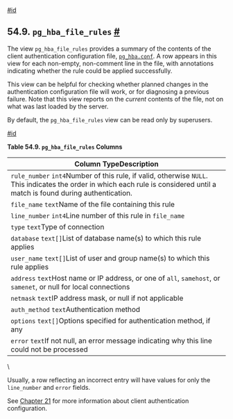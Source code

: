[#id](#VIEW-PG-HBA-FILE-RULES)

## 54.9. `pg_hba_file_rules` [#](#VIEW-PG-HBA-FILE-RULES)



The view `pg_hba_file_rules` provides a summary of the contents of the client authentication configuration file, [`pg_hba.conf`](auth-pg-hba-conf). A row appears in this view for each non-empty, non-comment line in the file, with annotations indicating whether the rule could be applied successfully.

This view can be helpful for checking whether planned changes in the authentication configuration file will work, or for diagnosing a previous failure. Note that this view reports on the *current* contents of the file, not on what was last loaded by the server.

By default, the `pg_hba_file_rules` view can be read only by superusers.

[#id](#id-1.10.5.13.6)

**Table 54.9. `pg_hba_file_rules` Columns**

| Column TypeDescription                                                                                                                                                       |
| ---------------------------------------------------------------------------------------------------------------------------------------------------------------------------- |
| `rule_number` `int4`Number of this rule, if valid, otherwise `NULL`. This indicates the order in which each rule is considered until a match is found during authentication. |
| `file_name` `text`Name of the file containing this rule                                                                                                                      |
| `line_number` `int4`Line number of this rule in `file_name`                                                                                                                  |
| `type` `text`Type of connection                                                                                                                                              |
| `database` `text[]`List of database name(s) to which this rule applies                                                                                                       |
| `user_name` `text[]`List of user and group name(s) to which this rule applies                                                                                                |
| `address` `text`Host name or IP address, or one of `all`, `samehost`, or `samenet`, or null for local connections                                                            |
| `netmask` `text`IP address mask, or null if not applicable                                                                                                                   |
| `auth_method` `text`Authentication method                                                                                                                                    |
| `options` `text[]`Options specified for authentication method, if any                                                                                                        |
| `error` `text`If not null, an error message indicating why this line could not be processed                                                                                  |

\


Usually, a row reflecting an incorrect entry will have values for only the `line_number` and `error` fields.

See [Chapter 21](client-authentication) for more information about client authentication configuration.